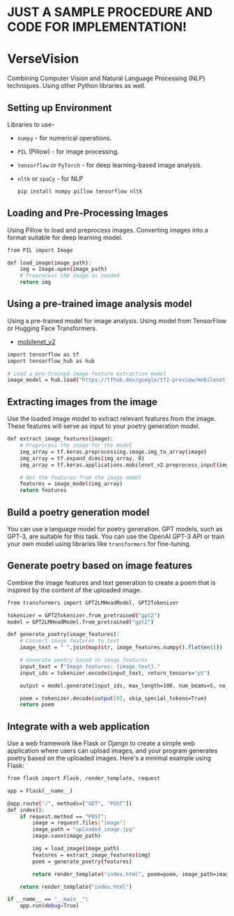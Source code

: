 # JUST A SAMPLE PROCEDURE AND CODE FOR IMPLEMENTATION!
# VerseVision
Combining Computer Vision and Natural Language Processing (NLP) techniques. Using other Python libraries as well.


## Setting up Environment
Libraries to use-
- `numpy` - for numerical operations.
- `PIL` (Pillow) - for image processing.
- `tensorflow` or `PyTorch` - for deep learning-based image analysis.
- `nltk` or `spaCy` - for NLP

  ```bash
  pip install numpy pillow tensorflow nltk

## Loading and Pre-Processing Images
Using Pillow to load and preprocess images. Converting images into a format suitable for deep learning model.
```bash
from PIL import Image

def load_image(image_path):
    img = Image.open(image_path)
    # Preprocess the image as needed
    return img
```

## Using a pre-trained image analysis model
Using a pre-trained model for image analysis. Using model from TensorFlow or Hugging Face Transformers.
- [mobilenet_v2](https://tfhub.dev/google/tf2-preview/mobilenet_v2/classification/4)
```bash
import tensorflow as tf
import tensorflow_hub as hub

# Load a pre-trained image feature extraction model
image_model = hub.load("https://tfhub.dev/google/tf2-preview/mobilenet_v2/classification/4")
```

## Extracting images from the image
Use the loaded image model to extract relevant features from the image. These features will serve as input to your poetry generation model.
```bash
def extract_image_features(image):
    # Preprocess the image for the model
    img_array = tf.keras.preprocessing.image.img_to_array(image)
    img_array = tf.expand_dims(img_array, 0)
    img_array = tf.keras.applications.mobilenet_v2.preprocess_input(img_array)

    # Get the features from the image model
    features = image_model(img_array)
    return features
```

## Build a poetry generation model
You can use a language model for poetry generation. GPT models, such as GPT-3, are suitable for this task. You can use the OpenAI GPT-3 API or train your own model using libraries like `transformers` for fine-tuning.

## Generate poetry based on image features
Combine the image features and text generation to create a poem that is inspired by the content of the uploaded image.
```bash
from transformers import GPT2LMHeadModel, GPT2Tokenizer

tokenizer = GPT2Tokenizer.from_pretrained("gpt2")
model = GPT2LMHeadModel.from_pretrained("gpt2")

def generate_poetry(image_features):
    # Convert image features to text
    image_text = " ".join(map(str, image_features.numpy().flatten()))

    # Generate poetry based on image features
    input_text = f"Image features: {image_text}."
    input_ids = tokenizer.encode(input_text, return_tensors="pt")

    output = model.generate(input_ids, max_length=100, num_beams=5, no_repeat_ngram_size=2)

    poem = tokenizer.decode(output[0], skip_special_tokens=True)
    return poem
```

## Integrate with a web application
Use a web framework like Flask or Django to create a simple web application where users can upload images, and your program generates poetry based on the uploaded images.
Here's a minimal example using Flask:
```bash
from flask import Flask, render_template, request

app = Flask(__name__)

@app.route("/", methods=["GET", "POST"])
def index():
    if request.method == "POST":
        image = request.files["image"]
        image_path = "uploaded_image.jpg"
        image.save(image_path)

        img = load_image(image_path)
        features = extract_image_features(img)
        poem = generate_poetry(features)

        return render_template("index.html", poem=poem, image_path=image_path)

    return render_template("index.html")

if __name__ == "__main__":
    app.run(debug=True)
```
